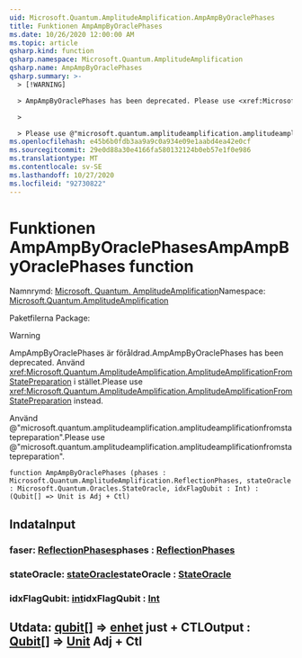 ```yaml
---
uid: Microsoft.Quantum.AmplitudeAmplification.AmpAmpByOraclePhases
title: Funktionen AmpAmpByOraclePhases
ms.date: 10/26/2020 12:00:00 AM
ms.topic: article
qsharp.kind: function
qsharp.namespace: Microsoft.Quantum.AmplitudeAmplification
qsharp.name: AmpAmpByOraclePhases
qsharp.summary: >-
  > [!WARNING]

  > AmpAmpByOraclePhases has been deprecated. Please use <xref:Microsoft.Quantum.AmplitudeAmplification.AmplitudeAmplificationFromStatePreparation> instead.

  >

  > Please use @"microsoft.quantum.amplitudeamplification.amplitudeamplificationfromstatepreparation".
ms.openlocfilehash: e45b6b0fdb3aa9a9c0a934e09e1aabd4ea42e0cf
ms.sourcegitcommit: 29e0d88a30e4166fa580132124b0eb57e1f0e986
ms.translationtype: MT
ms.contentlocale: sv-SE
ms.lasthandoff: 10/27/2020
ms.locfileid: "92730822"
---
```

# <a name="ampampbyoraclephases-function"></a><span data-ttu-id="03554-102">Funktionen AmpAmpByOraclePhases</span><span class="sxs-lookup"><span data-stu-id="03554-102">AmpAmpByOraclePhases function</span></span>

<span data-ttu-id="03554-103">Namnrymd: [Microsoft. Quantum. AmplitudeAmplification](xref:Microsoft.Quantum.AmplitudeAmplification)</span><span class="sxs-lookup"><span data-stu-id="03554-103">Namespace: [Microsoft.Quantum.AmplitudeAmplification](xref:Microsoft.Quantum.AmplitudeAmplification)</span></span>

<span data-ttu-id="03554-104">Paketfilerna [](https://nuget.org/packages/)</span><span class="sxs-lookup"><span data-stu-id="03554-104">Package: [](https://nuget.org/packages/)</span></span>


> [!WARNING]
> <span data-ttu-id="03554-105">AmpAmpByOraclePhases är föråldrad.</span><span class="sxs-lookup"><span data-stu-id="03554-105">AmpAmpByOraclePhases has been deprecated.</span></span> <span data-ttu-id="03554-106">Använd <xref:Microsoft.Quantum.AmplitudeAmplification.AmplitudeAmplificationFromStatePreparation> i stället.</span><span class="sxs-lookup"><span data-stu-id="03554-106">Please use <xref:Microsoft.Quantum.AmplitudeAmplification.AmplitudeAmplificationFromStatePreparation> instead.</span></span>
>
> <span data-ttu-id="03554-107">Använd @"microsoft.quantum.amplitudeamplification.amplitudeamplificationfromstatepreparation".</span><span class="sxs-lookup"><span data-stu-id="03554-107">Please use @"microsoft.quantum.amplitudeamplification.amplitudeamplificationfromstatepreparation".</span></span>



```qsharp
function AmpAmpByOraclePhases (phases : Microsoft.Quantum.AmplitudeAmplification.ReflectionPhases, stateOracle : Microsoft.Quantum.Oracles.StateOracle, idxFlagQubit : Int) : (Qubit[] => Unit is Adj + Ctl)
```


## <a name="input"></a><span data-ttu-id="03554-108">Indata</span><span class="sxs-lookup"><span data-stu-id="03554-108">Input</span></span>

### <a name="phases--reflectionphases"></a><span data-ttu-id="03554-109">faser: [ReflectionPhases](xref:Microsoft.Quantum.AmplitudeAmplification.ReflectionPhases)</span><span class="sxs-lookup"><span data-stu-id="03554-109">phases : [ReflectionPhases](xref:Microsoft.Quantum.AmplitudeAmplification.ReflectionPhases)</span></span>




### <a name="stateoracle--stateoracle"></a><span data-ttu-id="03554-110">stateOracle: [stateOracle](xref:Microsoft.Quantum.Oracles.StateOracle)</span><span class="sxs-lookup"><span data-stu-id="03554-110">stateOracle : [StateOracle](xref:Microsoft.Quantum.Oracles.StateOracle)</span></span>




### <a name="idxflagqubit--int"></a><span data-ttu-id="03554-111">idxFlagQubit: [int](xref:microsoft.quantum.lang-ref.int)</span><span class="sxs-lookup"><span data-stu-id="03554-111">idxFlagQubit : [Int](xref:microsoft.quantum.lang-ref.int)</span></span>





## <a name="output--qubit--unit-adj--ctl"></a><span data-ttu-id="03554-112">Utdata: [qubit](xref:microsoft.quantum.lang-ref.qubit)[] => [enhet](xref:microsoft.quantum.lang-ref.unit) just + CTL</span><span class="sxs-lookup"><span data-stu-id="03554-112">Output : [Qubit](xref:microsoft.quantum.lang-ref.qubit)[] => [Unit](xref:microsoft.quantum.lang-ref.unit) Adj + Ctl</span></span>

